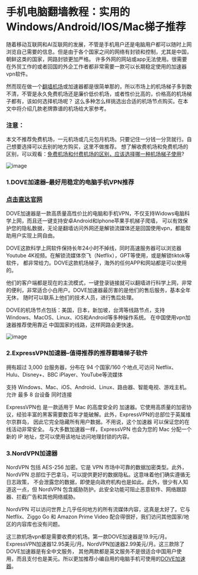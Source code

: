 # 手机电脑翻墙教程：实用的Windows/Android/IOS/Mac梯子推荐

随着移动互联网和AI互联网的发展，不管是手机用户还是电脑用户都可以随时上网浏览自己需要的信息。但是由于各个国家之间的网络有封锁和控制，尤其是中国，朝鲜这类的国家，网路封锁更加严格。
许多外网的网站或app无法使用。很需要在外贸工作的或者回国的外企工作者都非常需要一款可以长期稳定使用的加速器vpn软件。

然而现在做一个[翻墙机场](https://github.com/hwanz/SSR-V2ray-Trojan-vpn/issues/111)或加速器都是很简单那的，所以市场上的机场梯子多到数不清，不管是永久免费机场还是廉价低价机场，或者性价比高的，价格高的机场梯子都有，该如何选择机场呢？
这么多种怎么样挑选出合适的机场节点购买。在本文中将介绍几款老牌靠谱的机场给大家参考。

### 注意：
本文不推荐免费机场，一元机场或几元包月机场。只要记住一分钱一分货就行。自己想要选择可以去别的地方购买，这里不做推荐。
想了解收费机场和免费机场的区别，可以观看：[免费机场和付费机场的区别，应该选择哪一种机场梯子使用](https://appletalking.cc/archives/2302)?

![image](https://github.com/user-attachments/assets/7510f2fb-d8a2-410e-9b6c-ddcadbc2ec22)

### 1.DOVE加速器–最好用稳定的电脑手机VPN推荐
### [点击直达官网](https://dove8.cc/a.php?alavBTtF8UB)

DOVE加速器是一款高质量高性价比的电脑和手机VPN，不仅支持Widows电脑科学上网，而且还一键支持安卓Android和Iphone苹果手机梯子爬墙，
可以有效保护您的隐私数据，无论是翻墙访问外网还是解锁流媒体还是回国使用vpn，都能帮助用户实现上网自由。

DOVE这款科学上网软件保持长年24小时不掉线，同时高速服务器可以浏览器Youtube 4K视频。在解锁流媒体奈飞（Netflix），GPT等使用，或是解锁tiktok等软件，
都非常给力。DOVE这款机场梯子，海外的任何APP和网站都是可以使用的。

他们的客户端都是现在的主流模式，一键登录链接就可以翻墙进行科学上网，非常的便利，非常适合小白用户。DOVE加速器最厉害的是他们的售后服务，基本全年无休，
随时可以联系上他们的技术人员，进行售后处理。

DOVE的机场节点包括：美国，日本，新加坡，台湾等线路节点，支持Windows、MacOS、Linux、iOS和Android等多种操作系统。
在中国使用vpn加速器推荐使用靠近 中国国家的线路，这样网路会更快速。

![image](https://github.com/user-attachments/assets/2ae258b9-0bef-4636-bf9d-f2121d97a58e)

### 2.ExpressVPN加速器–值得推荐的推荐翻墙梯子软件

 拥有超过 3,000 台服务器，分布在 94 个国家/160 个地点,可访问 Netflix、Hulu、Disney+、BBC iPlayer、YouTube等流媒体

 支持 Windows、Mac、iOS、Android、Linux、路由器、智能电视、游戏主机。允许 最多 8 台设备 同时连接

ExpressVPN也 是一款适用于 Mac 的高度安全的 加速器。它使用高质量的加密协议，经验丰富的黑客需要数百年才能破解。此外，ExpressVPN的总部位于英属维尔京群岛，
因此它完全隐藏所有用户数据。不用说，这个加速器 可以保证您的在线活动非常安全。
与大多数加速器一样，ExpressVPN 也会为您的 Mac 分配一个新的 IP 地址，您可以使用该地址访问地理封锁的内容。

### 3.NordVPN加速器

 NordVPN 包括 AES-256 加密。它是 VPN 市场中可靠的数据加密类型。此外，NordVPN 总部位于巴拿马，可以提供更好的数据隐私。这意味着他们确实遵循无日志政策，
 不会泄露您的数据，即使是向政府机构也是如此。此外，很少有人知道这一点，但 NordVPN 包含威胁防护。此安全功能可阻止恶意软件、网络跟踪器、拦截广告和其他网络威胁。

 NordVPN 可以访问世界上几乎任何地方的所有流媒体内容，这真是太好了。它与 Netflix、Ziggo Go 和 Amazon Prime Video 配合得很好，我们访问其他国家/地区的内容库也没有问题。

这三款机场vpn都是需要收费的机场。第一款DOVE加速器是19.9元/月。ExpressVPN加速器12.95美元/月。NordVPN加速器2.99美元/月。这三款除了DOVE加速器是有全中文服务，
其他两款都是英文服务不是很适合中国用户使用，而且支付也是美元。所以更加推荐小编自用的电脑手机可使用的[DOVE加速器](https://dove8.cc/a.php?alavBTtF8UB)。



